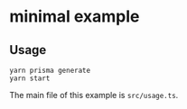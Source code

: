 # minimal example

## Usage

```
yarn prisma generate
yarn start
```

The main file of this example is `src/usage.ts`.
